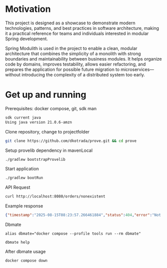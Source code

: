# Motivation
This project is designed as a showcase to demonstrate modern technologies, patterns, and best practices in software architecture, making it a practical reference for teams and individuals interested in modular Spring development.

Spring Modulith is used in the project to enable a clean, modular architecture that combines the simplicity of a monolith with strong boundaries and maintainability between business modules. It helps organize code by domains, improves testability, allows easier refactoring, and prepares the application for possible future migration to microservices—without introducing the complexity of a distributed system too early.

# Get up and running
Prerequisites: docker compose, git, sdk man
```sh
sdk current java
Using java version 21.0.6-amzn
```

Clone repository, change to projectfolder
```sh
git clone https://github.com/dkotrada/prove.git && cd prove
```

Setup provelib dependency in mavenLocal
```sh
./gradlew bootstrapProvelib
```

Start application
```sh
./gradlew bootRun
```

API Request
```sh
curl http://localhost:8080/orders/nonexistent
```

Example response
```json
{"timestamp":"2025-08-15T08:23:57.266461884","status":404,"error":"Not Found","message":"Order with ID nonexistent not found","errors":{}}
```
Dbmate
```shell
alias dbmate="docker compose --profile tools run --rm dbmate"
```
```shell
dbmate help
```
After dbmate usage
```shell
docker compose down
```